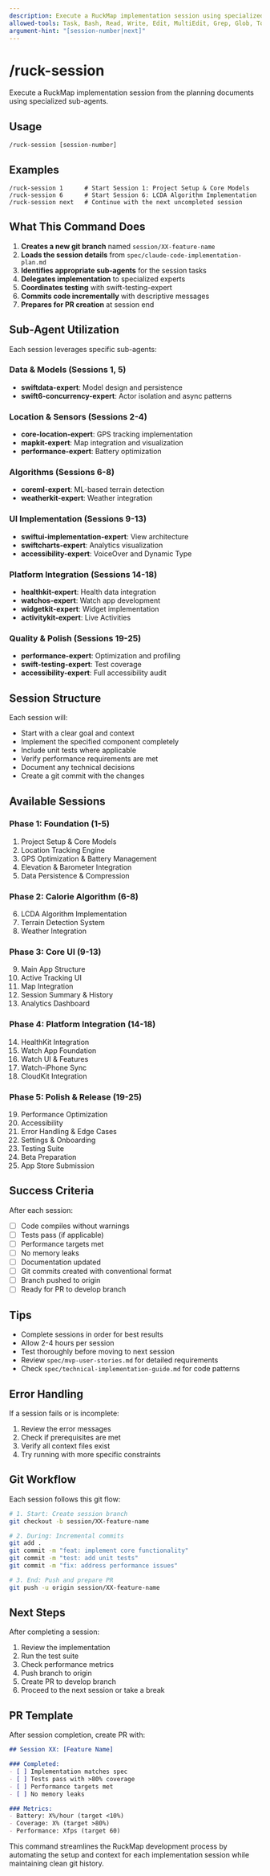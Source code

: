 ```yaml
---
description: Execute a RuckMap implementation session using specialized sub-agents
allowed-tools: Task, Bash, Read, Write, Edit, MultiEdit, Grep, Glob, TodoWrite
argument-hint: "[session-number|next]"
---
```


# /ruck-session

Execute a RuckMap implementation session from the planning documents using specialized sub-agents.

## Usage

```
/ruck-session [session-number]
```

## Examples

```
/ruck-session 1      # Start Session 1: Project Setup & Core Models
/ruck-session 6      # Start Session 6: LCDA Algorithm Implementation  
/ruck-session next   # Continue with the next uncompleted session
```

## What This Command Does

1. **Creates a new git branch** named `session/XX-feature-name`
2. **Loads the session details** from `spec/claude-code-implementation-plan.md`
3. **Identifies appropriate sub-agents** for the session tasks
4. **Delegates implementation** to specialized experts
5. **Coordinates testing** with swift-testing-expert
6. **Commits code incrementally** with descriptive messages
7. **Prepares for PR creation** at session end

## Sub-Agent Utilization

Each session leverages specific sub-agents:

### Data & Models (Sessions 1, 5)
- **swiftdata-expert**: Model design and persistence
- **swift6-concurrency-expert**: Actor isolation and async patterns

### Location & Sensors (Sessions 2-4)
- **core-location-expert**: GPS tracking implementation
- **mapkit-expert**: Map integration and visualization
- **performance-expert**: Battery optimization

### Algorithms (Sessions 6-8)
- **coreml-expert**: ML-based terrain detection
- **weatherkit-expert**: Weather integration

### UI Implementation (Sessions 9-13)
- **swiftui-implementation-expert**: View architecture
- **swiftcharts-expert**: Analytics visualization
- **accessibility-expert**: VoiceOver and Dynamic Type

### Platform Integration (Sessions 14-18)
- **healthkit-expert**: Health data integration
- **watchos-expert**: Watch app development
- **widgetkit-expert**: Widget implementation
- **activitykit-expert**: Live Activities

### Quality & Polish (Sessions 19-25)
- **performance-expert**: Optimization and profiling
- **swift-testing-expert**: Test coverage
- **accessibility-expert**: Full accessibility audit

## Session Structure

Each session will:
- Start with a clear goal and context
- Implement the specified component completely
- Include unit tests where applicable
- Verify performance requirements are met
- Document any technical decisions
- Create a git commit with the changes

## Available Sessions

### Phase 1: Foundation (1-5)
1. Project Setup & Core Models
2. Location Tracking Engine
3. GPS Optimization & Battery Management
4. Elevation & Barometer Integration
5. Data Persistence & Compression

### Phase 2: Calorie Algorithm (6-8)
6. LCDA Algorithm Implementation
7. Terrain Detection System
8. Weather Integration

### Phase 3: Core UI (9-13)
9. Main App Structure
10. Active Tracking UI
11. Map Integration
12. Session Summary & History
13. Analytics Dashboard

### Phase 4: Platform Integration (14-18)
14. HealthKit Integration
15. Watch App Foundation
16. Watch UI & Features
17. Watch-iPhone Sync
18. CloudKit Integration

### Phase 5: Polish & Release (19-25)
19. Performance Optimization
20. Accessibility
21. Error Handling & Edge Cases
22. Settings & Onboarding
23. Testing Suite
24. Beta Preparation
25. App Store Submission

## Success Criteria

After each session:
- [ ] Code compiles without warnings
- [ ] Tests pass (if applicable)
- [ ] Performance targets met
- [ ] No memory leaks
- [ ] Documentation updated
- [ ] Git commits created with conventional format
- [ ] Branch pushed to origin
- [ ] Ready for PR to develop branch

## Tips

- Complete sessions in order for best results
- Allow 2-4 hours per session
- Test thoroughly before moving to next session
- Review `spec/mvp-user-stories.md` for detailed requirements
- Check `spec/technical-implementation-guide.md` for code patterns

## Error Handling

If a session fails or is incomplete:
1. Review the error messages
2. Check if prerequisites are met
3. Verify all context files exist
4. Try running with more specific constraints

## Git Workflow

Each session follows this git flow:
```bash
# 1. Start: Create session branch
git checkout -b session/XX-feature-name

# 2. During: Incremental commits
git add .
git commit -m "feat: implement core functionality"
git commit -m "test: add unit tests"
git commit -m "fix: address performance issues"

# 3. End: Push and prepare PR
git push -u origin session/XX-feature-name
```

## Next Steps

After completing a session:
1. Review the implementation
2. Run the test suite
3. Check performance metrics
4. Push branch to origin
5. Create PR to develop branch
6. Proceed to the next session or take a break

## PR Template

After session completion, create PR with:
```markdown
## Session XX: [Feature Name]

### Completed:
- [ ] Implementation matches spec
- [ ] Tests pass with >80% coverage
- [ ] Performance targets met
- [ ] No memory leaks

### Metrics:
- Battery: X%/hour (target <10%)
- Coverage: X% (target >80%)
- Performance: Xfps (target 60)
```

This command streamlines the RuckMap development process by automating the setup and context for each implementation session while maintaining clean git history.